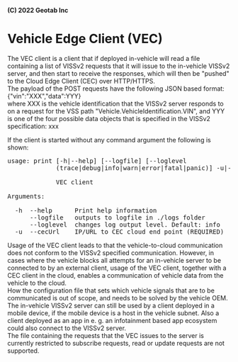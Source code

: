 **(C) 2022 Geotab Inc**<br>

# Vehicle Edge Client (VEC)

The VEC client is a client that if deployed in-vehicle will read a file containing a list of VISSv2 requests that it will issue to the in-vehicle VISSv2 server,
and then start to receive the responses, which will then be "pushed" to the Cloud Edge Client (CEC) over HTTP/HTTPS.<br>
The payload of the POST requests have the following JSON based format:<br>
{"vin":"XXX","data":YYY}<br>
where XXX is the vehicle identification that the VISSv2 server responds to on a request for the VSS path "Vehicle.VehicleIdentification.VIN", 
and YYY is one of the four possible data objects that is specified in the VISSv2 specification: xxx<br>

If the client is started without any command argument the following is shown:<br>
<pre>
usage: print [-h|--help] [--logfile] [--loglevel
             (trace|debug|info|warn|error|fatal|panic)] -u|--cecUrl "<value>"

             VEC client

Arguments:

  -h  --help      Print help information
      --logfile   outputs to logfile in ./logs folder
      --loglevel  changes log output level. Default: info
  -u  --cecUrl    IP/URL to CEC cloud end point (REQUIRED)
</pre>

Usage of the VEC client leads to that the vehicle-to-cloud communication does not conform to the VISSv2 specified communication. 
However, in cases where the vehicle blocks all attempts for an in-vehicle server to be connected to by an external client, 
usage of the VEC client, together with a CEC client in the cloud, enables a communication of vehicle data from the vehicle to the cloud.<br>
How the configuration file that sets which vehicle signals that are to be communicated is out of scope, and needs to be solved by the vehicle OEM.<br>
The in-vehicle VISSv2 server can still be used by a client deployed in a mobile device, if the mobile device is a host in the vehicle subnet. 
Also a client deployed as an app in e. g. an infotainment based app ecosystem could also connect to the VISSv2 server.<br>
The file containing the requests that the VEC issues to the server is currently restricted to subscribe requests, read or update requests are not supported.
